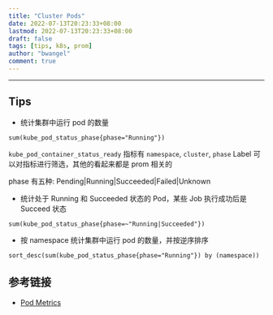 ```yaml
---
title: "Cluster Pods"
date: 2022-07-13T20:23:33+08:00
lastmod: 2022-07-13T20:23:33+08:00
draft: false
tags: [tips, k8s, prom]
author: "bwangel"
comment: true
---
```


<!--more-->

---

## Tips

+ 统计集群中运行 pod 的数量

```
sum(kube_pod_status_phase{phase="Running"})
```

`kube_pod_container_status_ready` 指标有 `namespace`, `cluster`, `phase` Label 可以对指标进行筛选，其他的看起来都是 prom 相关的

phase 有五种: Pending|Running|Succeeded|Failed|Unknown

+ 统计处于 Running 和 Succeeded 状态的 Pod，某些 Job 执行成功后是 Succeed 状态

```
sum(kube_pod_status_phase{phase=~"Running|Succeeded"})
```

+ 按 namespace 统计集群中运行 pod 的数量，并按逆序排序

```
sort_desc(sum(kube_pod_status_phase{phase="Running"}) by (namespace))
```

## 参考链接

- [Pod Metrics](https://github.com/kubernetes/kube-state-metrics/blob/master/docs/pod-metrics.md)
